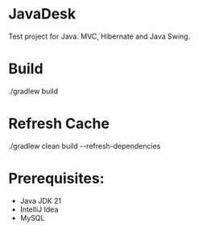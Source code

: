 # JavaDesk
Test project for Java. MVC, Hibernate and Java Swing.


# Build
./gradlew build

# Refresh Cache
./gradlew clean build --refresh-dependencies


# Prerequisites:
* Java JDK 21
* IntelliJ Idea
* MySQL